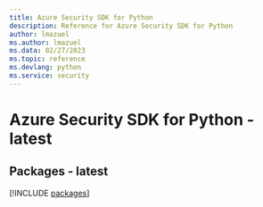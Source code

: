 ```yaml
---
title: Azure Security SDK for Python
description: Reference for Azure Security SDK for Python
author: lmazuel
ms.author: lmazuel
ms.data: 02/27/2023
ms.topic: reference
ms.devlang: python
ms.service: security
---
```

# Azure Security SDK for Python - latest
## Packages - latest
[!INCLUDE [packages](security-index.md)]